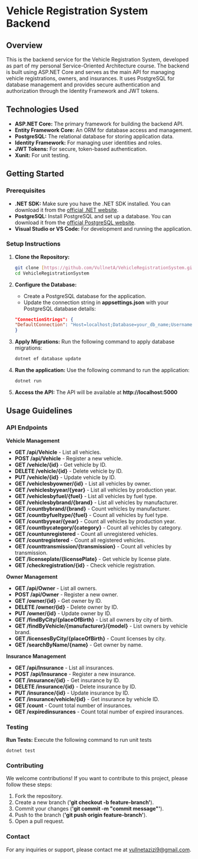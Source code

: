# Vehicle Registration System Backend

## Overview

This is the backend service for the Vehicle Registration System, developed as part of my personal Service-Oriented Architecture course. The backend is built using ASP.NET Core and serves as the main API for managing vehicle registrations, owners, and insurances. It uses PostgreSQL for database management and provides secure authentication and authorization through the Identity Framework and JWT tokens.

## Technologies Used

- **ASP.NET Core:** The primary framework for building the backend API.
- **Entity Framework Core:** An ORM for database access and management.
- **PostgreSQL:** The relational database for storing application data.
- **Identity Framework:** For managing user identities and roles.
- **JWT Tokens:** For secure, token-based authentication.
- **Xunit:** For unit testing.

## Getting Started

### Prerequisites

- **.NET SDK:** Make sure you have the .NET SDK installed. You can download it from the [official .NET website](https://dotnet.microsoft.com/download).
- **PostgreSQL:** Install PostgreSQL and set up a database. You can download it from the [official PostgreSQL website](https://www.postgresql.org/download/).
- **Visual Studio or VS Code:** For development and running the application.

### Setup Instructions

1. **Clone the Repository:**

   ```bash
   git clone [https://github.com/VullnetA/VehicleRegistrationSystem.git](https://github.com/VullnetA/VehicleRegistrationSystem.git)
   cd VehicleRegistrationSystem

2. **Configure the Database:**
   - Create a PostgreSQL database for the application.
   - Update the connection string in **appsettings.json** with your PostgreSQL database details:

    ```json
   "ConnectionStrings": {
   "DefaultConnection": "Host=localhost;Database=your_db_name;Username=your_username;Password=your_password"
   }
   
3. **Apply Migrations:**
   Run the following command to apply database migrations:
   
   ```bash
   dotnet ef database update

4. **Run the application:**
   Use the following command to run the application:

   ```bash
   dotnet run

5. **Access the API:**
   The API will be available at **http://localhost:5000**

## Usage Guidelines

### API Endpoints

**Vehicle Management**

- **GET /api/Vehicle** - List all vehicles.
- **POST /api/Vehicle** - Register a new vehicle.
- **GET /vehicle/{id}** - Get vehicle by ID.
- **DELETE /vehicle/{id}** - Delete vehicle by ID.
- **PUT /vehicle/{id}** - Update vehicle by ID.
- **GET /vehiclesbyowner/{id}** - List all vehicles by owner.
- **GET /vehiclesbyyear/{year}** - List all vehicles by production year.
- **GET /vehiclesbyfuel/{fuel}** - List all vehicles by fuel type.
- **GET /vehiclesbybrand/{brand}** - List all vehicles by manufacturer.
- **GET /countbybrand/{brand}** - Count vehicles by manufacturer.
- **GET /countbyfueltype/{fuel}** - Count all vehicles by fuel type.
- **GET /countbyyear/{year}** - Count all vehicles by production year.
- **GET /countbycategory/{category}** - Count all vehicles by category.
- **GET /countunregistered** - Count all unregistered vehicles.
- **GET /countregistered** - Count all registered vehicles.
- **GET /counttransmission/{transmission}** - Count all vehicles by transmission.
- **GET /licenseplate/{licensePlate}** - Get vehicle by license plate.
- **GET /checkregistration/{id}** - Check vehicle registration.

**Owner Management**

- **GET /api/Owner** - List all owners.
- **POST /api/Owner** - Register a new owner.
- **GET /owner/{id}** - Get owner by ID.
- **DELETE /owner/{id}** - Delete owner by ID.
- **PUT /owner/{id}** - Update owner by ID.
- **GET /findByCity/{placeOfBirth}** - List all owners by city of birth.
- **GET /findByVehicle/{manufacturer}/{model}** - List owners by vehicle brand.
- **GET /licensesByCity/{placeOfBirth}** - Count licenses by city.
- **GET /searchByName/{name}** - Get owner by name.

**Insurance Management**

- **GET /api/Insurance** - List all insurances.
- **POST /api/Insurance** - Register a new insurance.
- **GET /insurance/{id}** - Get insurance by ID.
- **DELETE /insurance/{id}** - Delete insurance by ID.
- **PUT /insurance/{id}** - Update insurance by ID.
- **GET /insurance/vehicle/{id}** - Get insurance by vehicle ID.
- **GET /count** - Count total number of insurances.
- **GET /expiredinsurances** - Count total number of expired insurances.

### Testing
**Run Tests:**
Execute the following command to run unit tests


    dotnet test

### Contributing
We welcome contributions! If you want to contribute to this project, please follow these steps:

1. Fork the repository.
2. Create a new branch (**'git checkout -b feature-branch'**).
3. Commit your changes (**'git commit -m "commit message"'**).
4. Push to the branch (**'git push origin feature-branch'**).
5. Open a pull request.

### Contact
For any inquiries or support, please contact me at vullnetazizi9@gmail.com.
